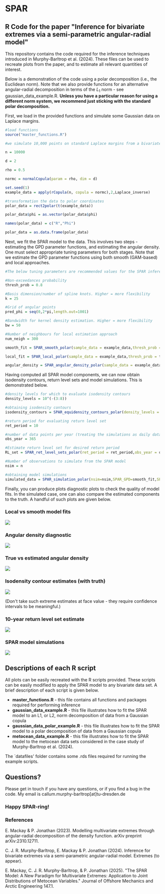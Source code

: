 # SPAR
## R Code for the paper "Inference for bivariate extremes via a semi-parametric angular-radial model"

This repository contains the code required for the inference techniques introduced in Murphy-Barltrop et al. (2024). These files can be used to recreate plots from the paper, and to estimate all relevant quantities of interest. 

Below is a demonstration of the code using a polar decomposition (i.e., the Euclidean norm). Note that we also provide functions for an alternative angular-radial decomposition in terms of the $L_1$ norm - see gaussian_data_example.R. **Unless you have a particular reason for using a different norm system, we recommend just sticking with the standard polar decomposition.**  

First, we load in the provided functions and simulate some Gaussian data on Laplace margins.

```r
#load functions
source("master_functions.R")

#we simulate 10,000 points on standard Laplace margins from a bivariate Gaussian copula with correlation coefficient 0.5

n = 10000

d = 2

rho = 0.5

normc = normalCopula(param = rho, dim = d)

set.seed(1)
example_data = apply(rCopula(n, copula = normc),2,Laplace_inverse)

#transformation the data to polar coordinates
polar_data = rect2polar(t(example_data))

polar_data$phi = as.vector(polar_data$phi)

names(polar_data) = c("R","Phi")

polar_data = as.data.frame(polar_data)
```

Next, we fit the SPAR model to the data. This involves two steps - estimating the GPD parameter functions, and estimating the angular density. One must select appropriate tuning parameters for both stages. Note that we estimate the GPD parameter functions using both smooth (GAM-based) and local approaches. 

```r
#The below tuning parameters are recommended values for the SPAR inference. They can be adjusted to alter model fits

#Non-exceedances probability
thresh_prob = 0.8

#Basis dimension/number of spline knots. Higher = more flexibility
k = 25

#Grid of angular points
pred_phi = seq(0,2*pi,length.out=1001)

#Bandwidth for kernel density estimation. Higher = more flexibility
bw = 50

#Number of neighbours for local estimation approach
num_neigh = 300

smooth_fit = SPAR_smooth_polar(sample_data = example_data,thresh_prob = thresh_prob,k=k,pred_phi = pred_phi)

local_fit = SPAR_local_polar(sample_data = example_data,thresh_prob = thresh_prob,pred_phi = pred_phi,num_neigh = num_neigh)

angular_density = SPAR_angular_density_polar(sample_data = example_data,pred_phi = pred_phi,bw = bw)
```

Having computed all SPAR model components, we can now obtain isodensity contours, return level sets and model simulations. This is demonstrated below. 

```r
#density levels for which to evaluate isodensity contours
density_levels = 10^(-(3:8))  

#obtaining isodensity contours
isodensity_contours = SPAR_equidensity_contours_polar(density_levels = density_levels,SPAR_GPD=smooth_fit,SPAR_ang=angular_density)

#return period for evaluating return level set
ret_period = 10 

#number of data points per year (treating the simulations as daily data)
obs_year = 365

#Estimate return level set for desired return period
RL_set = SPAR_ret_level_sets_polar(ret_period = ret_period,obs_year = obs_year,SPAR_GPD=smooth_fit)

#Number of observations to simulate from the SPAR model
nsim = n

#obtaining model simulations
simulated_data = SPAR_simulation_polar(nsim=nsim,SPAR_GPD=smooth_fit,SPAR_ang=angular_density)
```

Finally, you can produce plots diagnostic plots to check the quality of model fits. In the simulated case, one can also compare the estimated components to the truth. A handful of such plots are given below.

### Local vs smooth model fits 

<img src="plots/gaussian_local_smooth_polar.png" style="max-width: 100%; height: auto;">

### Angular density diagnostic

<img src="plots/gaussian_ang_dens_diag_polar.png" style="max-width: 30%; height: auto;">

### True vs estimated angular density

<img src="plots/gaussian_ang_dens_polar.png" style="max-width: 30%; height: auto;">

### Isodensity contour estimates (with truth)

<img src="plots/gaussian_isodensity_contours_polar.png" style="max-width: 30%; height: auto;">

(Don't take such extreme estimates at face value - they require confidence intervals to be meaningful.)

### 10-year return level set estimate

<img src="plots/gaussian_rl_set_polar.png" style="max-width: 30%; height: auto;">

### SPAR model simulations

<img src="plots/gaussian_simulated_data_polar.png" style="max-width: 30%; height: auto;">

## Descriptions of each R script

All plots can be easily recreated with the R scripts provided. These scripts can be easily modified to apply the SPAR model to any bivariate data set. A brief description of each script is given below. 

* **master_functions.R** - this file contains all functions and packages required for performing inference
* **gaussian_data_example.R** - this file illustrates how to fit the SPAR model to an L1, or L2, norm decomposition of data from a Gaussian copula
* **gaussian_data_polar_example.R** - this file illustrates how to fit the SPAR model to a polar decomposition of data from a Gaussian copula
* **metocean_data_example.R** - this file illustrates how to fit the SPAR model to the metocean data sets considered in the case study of Murphy-Barltrop et al. (2024). 

The `datafiles' folder contains some .rds files required for running the example scripts.

## Questions?

Please get in touch if you have any questions, or if you find a bug in the code. My email is callum.murphy-barltrop[at]tu-dresden.de 

### **Happy SPAR-ring!**

### References

E. Mackay & P. Jonathan (2023). Modelling multivariate extremes through angular-radial decomposition of the density function. arXiv preprint arXiv:2310.12711.

C. J. R. Murphy-Barltrop, E. Mackay & P. Jonathan (2024). Inference for bivariate extremes via a semi-parametric angular-radial model. Extremes (to appear). 

E. Mackay, C. J. R. Murphy-Barltrop, & P. Jonathan (2025). "The SPAR Model: A New Paradigm for Multivariate Extremes: Application to Joint Distributions of Metocean Variables." Journal of Offshore Mechanics and Arctic Engineering 147.1.
